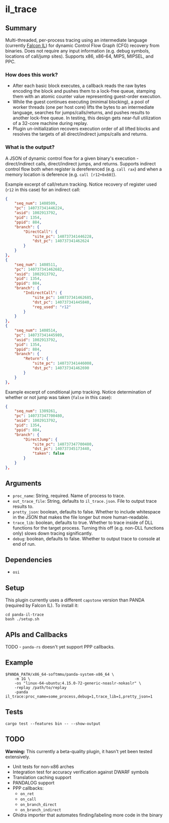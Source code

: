 # il_trace

## Summary

Multi-threaded, per-process tracing using an intermediate language (currently [Falcon IL](https://docs.rs/falcon/0.4.12/falcon/il/index.html)) for dynamic Control Flow Graph (CFG) recovery from binaries. Does not require any input information (e.g. debug symbols, locations of call/jump sites). Supports x86, x86-64, MIPS, MIPSEL, and PPC.

### How does this work?

* After each basic block executes, a callback reads the raw bytes encoding the block and pushes them to a lock-free queue, stamping them with an atomic counter value representing guest-order execution.
* While the guest continues executing (minimal blocking), a pool of worker threads (one per host core) lifts the bytes to an intermediate language, searches for jumps/calls/returns, and pushes results to another lock-free queue. In testing, this design gets near-full utilization of a 32-core machine during replay.
* Plugin un-initialization recovers execution order of all lifted blocks and resolves the targets of all direct/indirect jumps/calls and returns.

### What is the output?

A JSON of dynamic control flow for a given binary's execution - direct/indirect calls, direct/indirect jumps, and returns.
Supports indirect control flow both when register is dereferenced (e.g. `call rax`) and when a memory location is deference (e.g. `call [r12+0x60]`).

Example excerpt of call/return tracking. Notice recovery of register used (`r12` in this case) for an indirect call:

```json
{
    "seq_num": 1408509,
    "pc": 140737341446224,
    "asid": 1002913792,
    "pid": 1354,
    "ppid": 884,
    "branch": {
        "DirectCall": {
            "site_pc": 140737341446228,
            "dst_pc": 140737341462624
        }
    }
},
{
    "seq_num": 1408511,
    "pc": 140737341462682,
    "asid": 1002913792,
    "pid": 1354,
    "ppid": 884,
    "branch": {
        "IndirectCall": {
            "site_pc": 140737341462685,
            "dst_pc": 140737341445840,
            "reg_used": "r12"
        }
    }
},
{
    "seq_num": 1408514,
    "pc": 140737341445989,
    "asid": 1002913792,
    "pid": 1354,
    "ppid": 884,
    "branch": {
        "Return": {
            "site_pc": 140737341446008,
            "dst_pc": 140737341462690
        }
    }
},
```

Example excerpt of conditional jump tracking. Notice determination of whether or not jump was taken (`false` in this case):

```json
{
    "seq_num": 1309261,
    "pc": 140737347700480,
    "asid": 1002913792,
    "pid": 1354,
    "ppid": 884,
    "branch": {
        "DirectJump": {
            "site_pc": 140737347700480,
            "dst_pc": 140737345173440,
            "taken": false
        }
    }
},
```

## Arguments

* `proc_name`: String, required. Name of process to trace.
* `out_trace_file`: String, defaults to `il_trace.json`. File to output trace results to.
* `pretty_json`: boolean, defaults to false. Whether to include whitespace in the JSON that makes the file longer but more human-readable.
* `trace_lib`: boolean, defaults to true. Whether to trace inside of DLL functions for the target process. Turning this off (e.g. non-DLL functions only) slows down tracing significantly.
* `debug`: boolean, defaults to false. Whether to output trace to console at end of run.

## Dependencies

* `osi`

## Setup

This plugin currently uses a different `capstone` version than PANDA (required by Falcon IL).
To install it:

```
cd panda-il-trace
bash ./setup.sh
```

## APIs and Callbacks

TODO - `panda-rs` doesn't yet support PPP callbacks.

## Example

```
$PANDA_PATH/x86_64-softmmu/panda-system-x86_64 \
    -m 1G \
    -os "linux-64-ubuntu:4.15.0-72-generic-noaslr-nokaslr" \
    -replay /path/to/replay
    -panda il_trace:proc_name=some_process,debug=1,trace_lib=1,pretty_json=1
```

## Tests

```
cargo test --features bin -- --show-output
```

## TODO

**Warning:** This currently a beta-quality plugin, it hasn't yet been tested extensively.

* Unit tests for non-x86 arches
* Integration test for accuracy verification against DWARF symbols
* Translation caching support
* PANDALOG support
* PPP callbacks:
    * `on_ret`
    * `on_call`
    * `on_branch_direct`
    * `on_branch_indirect`
* Ghidra importer that automates finding/labeling more code in the binary
